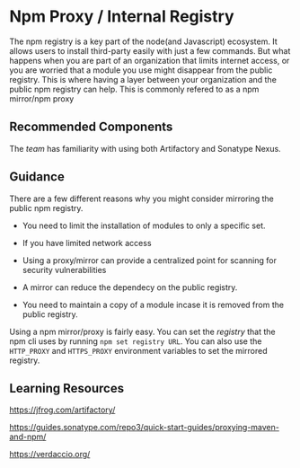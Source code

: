 # Npm Proxy / Internal Registry

The npm registry is a key part of the node(and Javascript) ecosystem.  It allows users to install third-party easily with just a few commands.  But what happens when you are part of an organization that limits internet access, or you are worried that a module you use might disappear from the public registry.  This is where having a layer between your organization and the public npm registry can help.  This is commonly refered to as a npm mirror/npm proxy


## Recommended Components

The *team* has familiarity with using both Artifactory and Sonatype Nexus.


## Guidance

There are a few different reasons why you might consider mirroring the public npm registry.

* You need to limit the installation of modules to only a specific set.

* If you have limited network access

* Using a proxy/mirror can provide a centralized point for scanning for security vulnerabilities

* A mirror can reduce the dependecy on the public registry.

* You need to maintain a copy of a module incase it is removed from the public registry.

Using a npm mirror/proxy is fairly easy.  You can set the *registry* that the npm cli uses by running `npm set registry URL`.  You can also use the `HTTP_PROXY` and `HTTPS_PROXY` environment variables to set the mirrored registry.


## Learning Resources

https://jfrog.com/artifactory/

https://guides.sonatype.com/repo3/quick-start-guides/proxying-maven-and-npm/

https://verdaccio.org/
